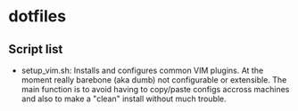 dotfiles
========
Script list
-----------
* setup_vim.sh: Installs and configures common VIM plugins. At the moment really barebone (aka dumb) not configurable or extensible.
The main function is to avoid having to copy/paste configs accross machines and also to make a "clean" install without much trouble.
